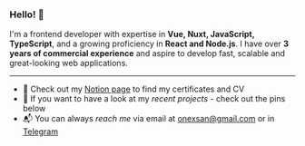 ### Hello! 👋

I'm a frontend developer with expertise in **Vue, Nuxt, JavaScript, TypeScript**, and a growing proficiency in **React and Node.js**. I have over **3 years of commercial experience** and aspire to develop fast, scalable and great-looking web applications.

---

- 🔗 Check out my [Notion page](https://bit.ly/filileeva-frontend-dev) to find my certificates and CV
- 👾 If you want to have a look at my _recent projects_ - check out the pins below
- 📬 You can always _reach me_ via email at [onexsan@gmail.com](mailto:onexsan@gmail.com) or in [Telegram](https://t.me/onexsan)



